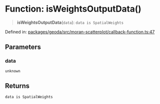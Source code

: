 # Function: isWeightsOutputData()

> **isWeightsOutputData**(`data`): `data is SpatialWeights`

Defined in: [packages/geoda/src/moran-scatterplot/callback-function.ts:47](https://github.com/GeoDaCenter/openassistant/blob/29609671cd3dde9838cd883f922b4386c5dff272/packages/geoda/src/moran-scatterplot/callback-function.ts#L47)

## Parameters

### data

`unknown`

## Returns

`data is SpatialWeights`
